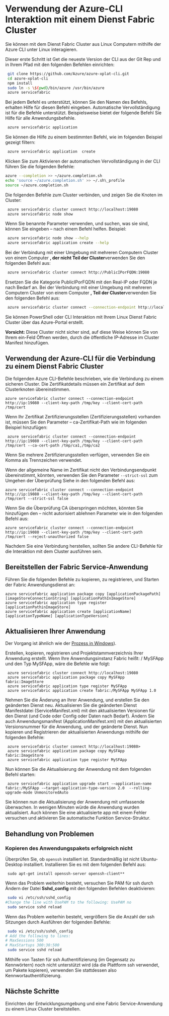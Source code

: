 <properties
   pageTitle="Interagieren mit Service Fabric Cluster mit CLI | Microsoft Azure"
   description="So verwenden Azure CLI Interaktion mit einem Dienst Fabric cluster"
   services="service-fabric"
   documentationCenter=".net"
   authors="mani-ramaswamy"
   manager="timlt"
   editor=""/>

<tags
   ms.service="service-fabric"
   ms.devlang="dotNet"
   ms.topic="article"
   ms.tgt_pltfrm="NA"
   ms.workload="NA"
   ms.date="09/24/2016"
   ms.author="subramar"/>


# <a name="using-the-azure-cli-to-interact-with-a-service-fabric-cluster"></a>Verwendung der Azure-CLI Interaktion mit einem Dienst Fabric Cluster

Sie können mit dem Dienst Fabric Cluster aus Linux Computern mithilfe der Azure CLI unter Linux interagieren.

Dieser erste Schritt ist Get die neueste Version der CLI aus der Git Rep und in Ihrem Pfad mit den folgenden Befehlen einrichten:

```sh
 git clone https://github.com/Azure/azure-xplat-cli.git
 cd azure-xplat-cli
 npm install
 sudo ln -s \$(pwd)/bin/azure /usr/bin/azure
 azure servicefabric
```

Bei jedem Befehl es unterstützt, können Sie den Namen des Befehls, erhalten Hilfe für diesen Befehl eingeben. Automatische Vervollständigung ist für die Befehle unterstützt. Beispielsweise bietet der folgende Befehl Sie Hilfe für alle Anwendungsbefehle. 

```sh
 azure servicefabric application 
```

Sie können die Hilfe zu einem bestimmten Befehl, wie im folgenden Beispiel gezeigt filtern:

```sh
 azure servicefabric application  create
```

Klicken Sie zum Aktivieren der automatischen Vervollständigung in der CLI führen Sie die folgenden Befehle:

```sh
azure --completion >> ~/azure.completion.sh
echo 'source ~/azure.completion.sh' >> ~/.sh\_profile
source ~/azure.completion.sh
```

Die folgenden Befehle zum Cluster verbinden, und zeigen Sie die Knoten im Cluster:

```sh
 azure servicefabric cluster connect http://localhost:19080
 azure servicefabric node show
```

Wenn Sie benannte Parameter verwenden, und suchen, was sie sind, können Sie eingeben – nach einem Befehl helfen. Beispiel:

```sh
 azure servicefabric node show --help
 azure servicefabric application create --help
```

Bei der Verbindung mit einer Umgebung mit mehreren Computern Cluster von einem Computer **, der nicht Teil der Cluster**verwenden Sie den folgenden Befehl aus:

```sh
 azure servicefabric cluster connect http://PublicIPorFQDN:19080
```

Ersetzen Sie die Kategorie PublicIPorFQDN mit den Real-IP oder FQDN je nach Bedarf an. Bei der Verbindung mit einer Umgebung mit mehreren Computern Cluster von einem Computer **, Teil der Cluster**verwenden Sie den folgenden Befehl aus:

```sh
 azure servicefabric cluster connect --connection-endpoint http://localhost:19080 --client-connection-endpoint PublicIPorFQDN:19000
```

Sie können PowerShell oder CLI Interaktion mit Ihrem Linux Dienst Fabric Cluster über das Azure-Portal erstellt. 

**Vorsicht:** Diese Cluster nicht sicher sind, auf diese Weise können Sie von Ihrem ein-Feld Öffnen werden, durch die öffentliche IP-Adresse im Cluster Manifest hinzufügen.



## <a name="using-the-azure-cli-to-connect-to-a-service-fabric-cluster"></a>Verwendung der Azure-CLI für die Verbindung zu einem Dienst Fabric Cluster

Die folgenden Azure CLI-Befehle beschrieben, wie die Verbindung zu einem sicheren Cluster. Die Zertifikatdetails müssen ein Zertifikat auf dem Clusterknoten übereinstimmen.

```
azure servicefabric cluster connect --connection-endpoint http://ip:19080 --client-key-path /tmp/key --client-cert-path /tmp/cert
```
 
Wenn Ihr Zertifikat Zertifizierungsstellen (Zertifizierungsstellen) vorhanden ist, müssen Sie den Parameter – ca-Zertifikat-Path wie im folgenden Beispiel hinzufügen: 

```
 azure servicefabric cluster connect --connection-endpoint http://ip:19080 --client-key-path /tmp/key --client-cert-path /tmp/cert --ca-cert-path /tmp/ca1,/tmp/ca2 
```
Wenn Sie mehrere Zertifizierungsstellen verfügen, verwenden Sie ein Komma als Trennzeichen verwendet.
 
Wenn der allgemeine Name im Zertifikat nicht den Verbindungsendpunkt übereinstimmt, könnten, verwenden Sie den Parameter `--strict-ssl` zum Umgehen der Überprüfung Siehe in den folgenden Befehl aus: 

```
azure servicefabric cluster connect --connection-endpoint http://ip:19080 --client-key-path /tmp/key --client-cert-path /tmp/cert --strict-ssl false 
```
 
Wenn Sie die Überprüfung CA überspringen möchten, könnten Sie hinzufügen den – nicht autorisiert ablehnen Parameter wie in den folgenden Befehl aus: 

```
azure servicefabric cluster connect --connection-endpoint http://ip:19080 --client-key-path /tmp/key --client-cert-path /tmp/cert --reject-unauthorized false 
```
 
Nachdem Sie eine Verbindung herstellen, sollten Sie andere CLI-Befehle für die Interaktion mit dem Cluster ausführen sein. 

## <a name="deploying-your-service-fabric-application"></a>Bereitstellen der Fabric Service-Anwendung

Führen Sie die folgenden Befehle zu kopieren, zu registrieren, und Starten der Fabric Anwendungsdienst an:

```
azure servicefabric application package copy [applicationPackagePath] [imageStoreConnectionString] [applicationPathInImageStore]
azure servicefabric application type register [applicationPathinImageStore]
azure servicefabric application create [applicationName] [applicationTypeName] [applicationTypeVersion]
```


## <a name="upgrading-your-application"></a>Aktualisieren Ihrer Anwendung

Der Vorgang ist ähnlich wie der [Prozess in Windows](service-fabric-application-upgrade-tutorial-powershell.md)).

Erstellen, kopieren, registrieren und Projektstammverzeichnis Ihrer Anwendung erstellt. Wenn Ihre Anwendungsinstanz Fabric heißt: / MySFApp und den Typ MySFApp, wäre die Befehle wie folgt:

```
 azure servicefabric cluster connect http://localhost:19080
 azure servicefabric application package copy MySFApp fabric:ImageStore
 azure servicefabric application type register MySFApp
 azure servicefabric application create fabric:/MySFApp MySFApp 1.0
```

Nehmen Sie die Änderung an Ihrer Anwendung, und erstellen Sie den geänderten Dienst neu.  Aktualisieren Sie die geänderten Dienst Manifestdatei (ServiceManifest.xml) mit den aktualisierten Versionen für den Dienst (und Code oder Config oder Daten nach Bedarf). Ändern Sie auch Anwendungsmanifest (ApplicationManifest.xml) mit den aktualisierten Versionsnummer für die Anwendung, und der geänderte Dienst.  Nun kopieren und Registrieren der aktualisierten Anwendungs mithilfe der folgenden Befehle:

```
 azure servicefabric cluster connect http://localhost:19080>
 azure servicefabric application package copy MySFApp fabric:ImageStore
 azure servicefabric application type register MySFApp
```

Nun können Sie die Aktualisierung der Anwendung mit dem folgenden Befehl starten:

```
 azure servicefabric application upgrade start -–application-name fabric:/MySFApp -–target-application-type-version 2.0  --rolling-upgrade-mode UnmonitoredAuto
```

Sie können nun die Aktualisierung der Anwendung mit umfassende überwachen. In wenigen Minuten würde die Anwendung wurden aktualisiert.  Auch können Sie eine aktualisierte app mit einem Fehler versuchen und aktivieren Sie automatische Funktion Service-Struktur.

## <a name="troubleshooting"></a>Behandlung von Problemen

### <a name="copying-of-the-application-package-does-not-succeed"></a>Kopieren des Anwendungspakets erfolgreich nicht

Überprüfen Sie, ob `openssh` installiert ist. Standardmäßig ist nicht Ubuntu-Desktop installiert. Installieren Sie es mit dem folgenden Befehl aus:

```
 sudo apt-get install openssh-server openssh-client**
```

Wenn das Problem weiterhin besteht, versuchen Sie PAM für ssh durch Ändern der Datei **Sshd_config** mit den folgenden Befehlen deaktivieren:

```sh
 sudo vi /etc/ssh/sshd_config
#Change the line with UsePAM to the following: UsePAM no
 sudo service sshd reload
```

Wenn das Problem weiterhin besteht, vergrößern Sie die Anzahl der ssh Sitzungen durch Ausführen der folgenden Befehle:

```sh
 sudo vi /etc/ssh/sshd\_config
# Add the following to lines:
# MaxSessions 500
# MaxStartups 300:30:500
 sudo service sshd reload
```
Mithilfe von Tasten für ssh Authentifizierung (im Gegensatz zu Kennwörtern) noch nicht unterstützt wird (da die Plattform ssh verwendet, um Pakete kopieren), verwenden Sie stattdessen also Kennwortauthentifizierung.


## <a name="next-steps"></a>Nächste Schritte

Einrichten der Entwicklungsumgebung und eine Fabric Service-Anwendung zu einem Linux Cluster bereitstellen.
